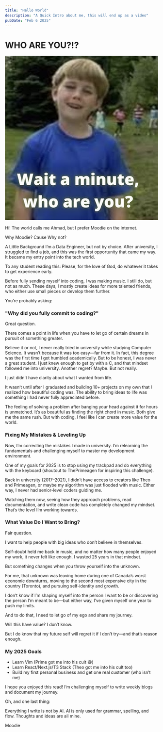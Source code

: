 ```yaml
---
title: "Hello World"
description: "A Quick Intro about me, this will end up as a video"
pubDate: "Feb 6 2025"
---
```


# WHO ARE YOU?!?

![meme](src/content/images/helloworld/meme.png)

Hi! The world calls me Ahmad, but I prefer Moodie on the internet.

Why Moodie? Cause Why not?

A Little Background
I’m a Data Engineer, but not by choice. After university, I struggled to find a job, and this was the first opportunity that came my way. It became my entry point into the tech world.

To any student reading this: Please, for the love of God, do whatever it takes to get experience early.

Before fully sending myself into coding, I was making music. I still do, but not as much. These days, I mostly create ideas for more talented friends, who either use small pieces or develop them further.

You’re probably asking:

### "Why did you fully commit to coding?"

Great question.

There comes a point in life when you have to let go of certain dreams in pursuit of something greater.

Believe it or not, I never really tried in university while studying Computer Science. It wasn’t because it was too easy—far from it. In fact, this degree was the first time I got humbled academically. But to be honest, I was never a great student. I just knew enough to get by with a C, and that mindset followed me into university. Another regret? Maybe. But not really.

I just didn’t have clarity about what I wanted from life.

It wasn’t until after I graduated and building 10+ projects on my own that I realized how beautiful coding was. The ability to bring ideas to life was something I had never fully appreciated before.

The feeling of solving a problem after banging your head against it for hours is unmatched. It’s as beautiful as finding the right chord in music. Both give me the same rush. But with coding, I feel like I can create more value for the world.

### Fixing My Mistakes & Leveling Up

Now, I’m correcting the mistakes I made in university. I’m relearning the fundamentals and challenging myself to master my development environment.

One of my goals for 2025 is to stop using my trackpad and do everything with the keyboard (shoutout to ThePrimeagen for inspiring this challenge).

Back in university (2017–2021), I didn’t have access to creators like Theo and Primeagen, or maybe my algorithm was just flooded with music. Either way, I never had senior-level coders guiding me.

Watching them now, seeing how they approach problems, read documentation, and write clean code has completely changed my mindset. That’s the level I’m working towards.

### What Value Do I Want to Bring?

Fair question.

I want to help people with big ideas who don’t believe in themselves.

Self-doubt held me back in music, and no matter how many people enjoyed my work, it never felt like enough. I wasted 25 years in that mindset.

But something changes when you throw yourself into the unknown.

For me, that unknown was leaving home during one of Canada’s worst economic downturns, moving to the second most expensive city in the country (Toronto), and pursuing self-identity and growth.

I don’t know if I’m shaping myself into the person I want to be or discovering the person I’m meant to be—but either way, I’ve given myself one year to push my limits.

And to do that, I need to let go of my ego and share my journey.

Will this have value? I don’t know.

But I do know that my future self will regret it if I don’t try—and that’s reason enough.

### My 2025 Goals

- Learn Vim (Prime got me into his cult 😅)
- Learn React/Next.js/T3 Stack (Theo got me into his cult too)
- Build my first personal business and get one real customer (who isn’t me)

I hope you enjoyed this read! I’m challenging myself to write weekly blogs and document my journey.

Oh, and one last thing:

Everything I write is not by AI. AI is only used for grammar, spelling, and flow. Thoughts and ideas are all mine.

Moodie

